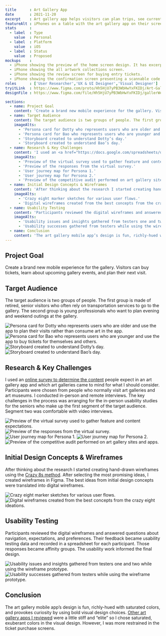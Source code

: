 ```yaml
---
title      : Art Gallery App
date       : 2021-11-20
excerpt    : Art gallery app helps visitors can plan trips, see current artwork collections, and buy tickets for themselves and loved ones.
featureAlt : iPhones on a table with the art gallery app on their screens.
stats      : 
  - label  : Type
    value  : Personal
  - label  : Platform
    value  : iOS
  - label  : Status
    value  : Proposed
mockups    : 
  - iPhone showing the preview of the home screen design. It has excerpts of the events and art collections.
  - iPhone showing the all artwork collections screen.
  - iPhone showing the review screen for buying entry tickets.
  - iPhone showing the confirmation screen presenting a scannable code for entry.
roles      : ['User Researcher','UX & UI Designer','Visual Designer']
tryitLink  : https://www.figma.com/proto/Hh5HjU7yPB3WbHwYxFKIDj/Art-Gallery-Tour?page-id=138%3A932&node-id=138%3A940&viewport=241%2C48%2C0.11&scaling=scale-down&
designFile : https://www.figma.com/file/Hh5HjU7yPB3WbHwYxFKIDj/gallerWeMe-art-gallery?node-id=138%3A932

sections:
  - name: Project Goal
    content: 'Create a brand new mobile experience for the gallery. Visitors can buy tickets, learn about upcoming gallery events, and plan their next visit.'
  - name: Target Audience
    content: The target audience is two groups of people. The first group is made of retired, senior visitors who often rely on transportation services to go to the gallery. The second group is young professionals who want to plan evening and weekend outings at the gallery.
    imageAlts:
      - 'Persona card for Dotty who represents users who are older and use the app to plan their visits rather than consume art in the app.'
      - 'Persona card for Bao who represents users who are younger and use the app to buy tickets for themselves and others.'
      - 'Storyboard created to understand Dotty’s day.'
      - 'Storyboard created to understand Bao’s day.'
  - name: Research & Key Challenges
    content: 'I used an <a href="https://docs.google.com/spreadsheets/d/1ZGKmeZwhySw5s2tmV382cn9GItDQZUIeuVlgsDFsruw/edit?usp=sharing">online survey to determine the content</a> people expect in an art gallery app and which art galleries came to mind for what I should consider. Participants were chosen from people who normally visit art galleries and art museums. I conducted in-person and remote interviews. The key challenges in the process was arranging for the in-person usability studies for the seniors who make up the first segment of the target audience. Segment two was comfortable with video interviews.'
    imageAlts: 
      - 'Preview of the virtual survey used to gather feature and content expectations.'
      - 'Preview of the responses from the virtual survey.'
      - 'User journey map for Persona 1.'
      - 'User journey map for Persona 2.'
      - 'Preview of the competitive audit performed on art gallery sites and apps.'
  - name: Initial Design Concepts & Wireframes
    content: 'After thinking about the research I started creating hand-drawn wireframes using the <a href="https://designsprintkit.withgoogle.com/methodology/phase3-sketch/crazy-8s">Crazy 8s method</a>. After selecting the most promising ideas, I created wireframes in Figma. The best ideas from initial design concepts were translated into digital wireframes.'
    imageAlts: 
      - 'Crazy eight marker sketches for various user flows.'
      - 'Digital wireframes created from the best concepts from the crazy eight ideations.'
  - name: Usability Testing
    content: 'Participants reviewed the digital wireframes and answered questions about navigation, expectations, and preferences. Their feedback became usability testing data and recorded in a spreadsheet for each participant. Those responses became affinity groups. The usability work informed the final design.'
    imageAlts: 
      - 'Usability issues and insights gathered from testers one and two while using the wireframe prototype.'
      - 'Usability successes gathered from testers while using the wireframe prototype.'
  - name: Conclusion
    content: 'The art gallery mobile app’s design is fun, richly-hued with saturated colors, and provokes curiosity by using bold visual design choices. <a href="https://docs.google.com/spreadsheets/d/1Gx6NJXLNZI-z73F8G08wUCBjlanzwFLxiAAeBfoZtXc/edit?usp=sharing">Other art gallery apps I reviewed</a> were a little stiff and “elite” so I chose saturated, exuberant colors in the visual design. However, I was more restrained in the ticket purchase screens.'
---
```


## Project Goal

Create a brand new mobile experience for the gallery. Visitors can buy tickets, learn about upcoming gallery events, and plan their next visit.

## Target Audience

The target audience is two groups of people. The first group is made of retired, senior visitors who often rely on transportation services to go to the gallery. The second group is young professionals who want to plan evening and weekend outings at the gallery.

![Persona card for Dotty who represents users who are older and use the app to plan their visits rather than consume art in the app.](/images/projects/art-gallery-app/persona-1.jpg)
![Persona card for Bao who represents users who are younger and use the app to buy tickets for themselves and others.](/images/projects/art-gallery-app/persona-2.jpg)
![Storyboard created to understand Dotty’s day.](/images/projects/art-gallery-app/storyboard-1.jpg)
![Storyboard created to understand Bao’s day.](/images/projects/art-gallery-app/storyboard-2.jpg)

## Research & Key Challenges

I used an <a href="https://docs.google.com/spreadsheets/d/1ZGKmeZwhySw5s2tmV382cn9GItDQZUIeuVlgsDFsruw/edit?usp=sharing">online survey to determine the content</a> people expect in an art gallery app and which art galleries came to mind for what I should consider. Participants were chosen from people who normally visit art galleries and art museums. I conducted in-person and remote interviews. The key challenges in the process was arranging for the in-person usability studies for the seniors who make up the first segment of the target audience. Segment two was comfortable with video interviews.

![Preview of the virtual survey used to gather feature and content expectations.](/images/projects/art-gallery-app/research-1.jpg)
![Preview of the responses from the virtual survey.](/images/projects/art-gallery-app/research-5.png)
![User journey map for Persona 1.](/images/projects/art-gallery-app/research-3.jpg)
![User journey map for Persona 2.](/images/projects/art-gallery-app/research-4.jpg)
![Preview of the competitive audit performed on art gallery sites and apps.](/images/projects/art-gallery-app/research-2.jpg)

## Initial Design Concepts & Wireframes

After thinking about the research I started creating hand-drawn wireframes using the <a href="https://designsprintkit.withgoogle.com/methodology/phase3-sketch/crazy-8s">Crazy 8s method</a>. After selecting the most promising ideas, I created wireframes in Figma. The best ideas from initial design concepts were translated into digital wireframes.

![Crazy eight marker sketches for various user flows.](/images/projects/art-gallery-app/sketch-wireframe-1.jpg)
![Digital wireframes created from the best concepts from the crazy eight ideations.](/images/projects/art-gallery-app/sketch-wireframe-2.jpg)

## Usability Testing

Participants reviewed the digital wireframes and answered questions about navigation, expectations, and preferences. Their feedback became usability testing data and recorded in a spreadsheet for each participant. Those responses became affinity groups. The usability work informed the final design.

![Usability issues and insights gathered from testers one and two while using the wireframe prototype.](/images/projects/art-gallery-app/usability-1.jpg)
![Usability successes gathered from testers while using the wireframe prototype.](/images/projects/art-gallery-app/usability-2.jpg)

## Conclusion

The art gallery mobile app’s design is fun, richly-hued with saturated colors, and provokes curiosity by using bold visual design choices. <a href="https://docs.google.com/spreadsheets/d/1Gx6NJXLNZI-z73F8G08wUCBjlanzwFLxiAAeBfoZtXc/edit?usp=sharing">Other art gallery apps I reviewed</a> were a little stiff and “elite” so I chose saturated, exuberant colors in the visual design. However, I was more restrained in the ticket purchase screens.
